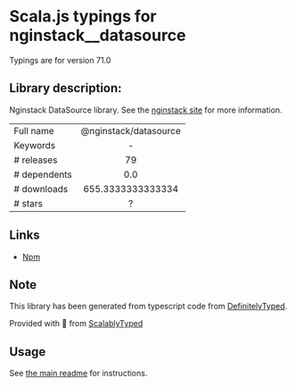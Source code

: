 
# Scala.js typings for nginstack__datasource

Typings are for version 71.0

## Library description:
Nginstack DataSource library. See the [nginstack site](nginstack.com) for more information.

|                    |                 |
| ------------------ | :-------------: |
| Full name          | @nginstack/datasource |
| Keywords           | - |
| # releases         | 79 |
| # dependents       | 0.0 |
| # downloads        | 655.3333333333334 |
| # stars            | ? |

## Links
- [Npm](https://www.npmjs.com/package/%40nginstack%2Fdatasource)
    


## Note
This library has been generated from typescript code from [DefinitelyTyped](https://definitelytyped.org).

Provided with :purple_heart: from [ScalablyTyped](https://github.com/oyvindberg/ScalablyTyped)

## Usage
See [the main readme](../../readme.md) for instructions.


